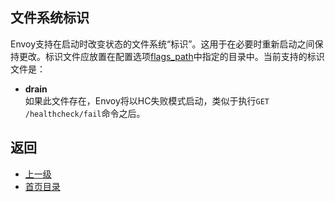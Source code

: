 ## 文件系统标识

Envoy支持在启动时改变状态的文件系统“标识”。这用于在必要时重新启动之间保持更改。标识文件应放置在配置选项[flags_path](../Configurationreference/Overviewv1API.md)中指定的目录中。当前支持的标识文件是：

- **drain**</br>
    如果此文件存在，Envoy将以HC失败模式启动，类似于执行`GET /healthcheck/fail`命令之后。

## 返回
- [上一级](../Operationsandadministration.md)
- [首页目录](../README.md)
